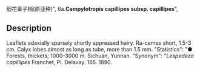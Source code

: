 细花辜子梢(原亚种)",
6a.**Campylotropis capillipes subsp. capillipes**",

## Description
Leaflets adaxially sparsely shortly appressed hairy. Ra-cemes short, 1.5-3 cm. Calyx lobes almost as long as tube, more than 1.5 mm.
  "Statistics": "● Forests, thickets; 1000-3000 m. Sichuan, Yunnan.
  "Synonym": "*Lespedeza capillipes* Franchet, Pl. Delavay. 165. 1890.
